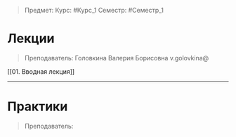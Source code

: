 > Предмет: 
> Курс: #Курс_1
> Семестр: #Семестр_1

# Лекции
> Преподаватель: Головкина Валерия Борисовна
> v.golovkina@

[[01. Вводная лекция]]

---
# Практики
> Преподаватель: 
